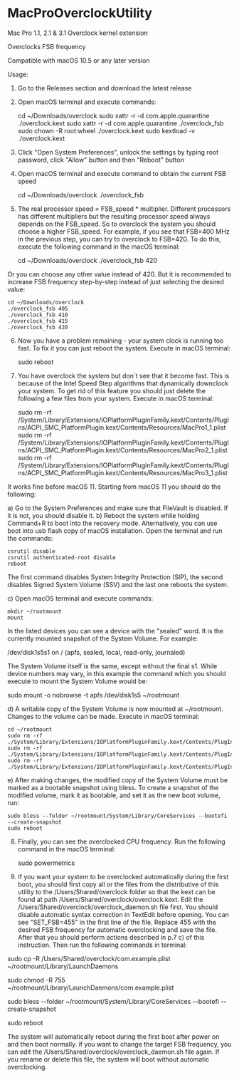 # MacProOverclockUtility

Mac Pro 1.1, 2.1 &amp; 3.1 Overclock kernel extension

Overclocks FSB frequency 

Compatible with macOS 10.5 or any later version

Usage:

1. Go to the Releases section and download the latest release
2. Open macOS terminal and execute commands:

    cd ~/Downloads/overclock
    sudo xattr -r -d com.apple.quarantine ./overclock.kext
    sudo xattr -r -d com.apple.quarantine ./overclock_fsb
    sudo chown -R root:wheel ./overclock.kext
    sudo kextload -v ./overclock.kext

3. Click "Open System Preferences", unlock the settings by typing root password, click "Allow" button and then "Reboot" button
4. Open macOS terminal and execute command to obtain the current FSB speed

    cd ~/Downloads/overclock
    ./overclock_fsb
    
5. The real processor speed = FSB_speed * multiplier. Different processors has different multipliers but the resulting processor speed always depends on the FSB_speed. So to overclock the system you should choose a higher FSB_speed. For example, if you see that FSB=400 MHz in the previous step, you can try to overclock to FSB=420. To do this, execute the following command in the macOS terminal:

    cd ~/Downloads/overclock
    ./overclock_fsb 420
    
Or you can choose any other value instead of 420. But it is recommended to increase FSB frequency step-by-step instead of just selecting the desired value: 

    cd ~/Downloads/overclock
    ./overclock_fsb 405
    ./overclock_fsb 410
    ./overclock_fsb 415
    ./overclock_fsb 420
  
6. Now you have a problem remaining - your system clock is running too fast. To fix it you can just reboot the system. Execute in macOS terminal:

    sudo reboot
  
7. You have overclock the system but don`t see that it become fast. This is because of the Intel Speed Step algorithms that dynamically downclock your system. To get rid of this feature you should just delete the following a few files from your system. Execute in macOS terminal:

    sudo rm -rf /System/Library/Extensions/IOPlatformPluginFamily.kext/Contents/PlugIns/ACPI_SMC_PlatformPlugin.kext/Contents/Resources/MacPro1_1.plist
    sudo rm -rf /System/Library/Extensions/IOPlatformPluginFamily.kext/Contents/PlugIns/ACPI_SMC_PlatformPlugin.kext/Contents/Resources/MacPro2_1.plist
    sudo rm -rf /System/Library/Extensions/IOPlatformPluginFamily.kext/Contents/PlugIns/ACPI_SMC_PlatformPlugin.kext/Contents/Resources/MacPro3_1.plist

  It works fine before macOS 11. Starting from macOS 11 you should do the following:
  
  a) Go to the System Preferences and make sure that FileVault is disabled. If it is not, you should disable it.
  b) Reboot the system while holding Command+R to boot into the recovery mode. Alternatively, you can use boot into usb flash copy of macOS installation. Open the terminal and run the commands:
    
    csrutil disable
    csrutil authenticated-root disable
    reboot    
  
  The first command disables System Integrity Protection (SIP), the second disables Signed System Volume (SSV) and the last one reboots the system.
  
  c) Open macOS terminal and execute commands:
    
    mkdir ~/rootmount
    mount
    
  In the listed devices you can see a device with the "sealed" word. It is the currently mounted snapshot of the System Volume. For example:
  
  /dev/disk1s5s1 on / (apfs, sealed, local, read-only, journaled)
  
  The System Volume itself is the same, except without the final s1. While device numbers may vary, in this example the command which you should execute to mount the System Volume would be:
  
  sudo mount -o nobrowse -t apfs /dev/disk1s5 ~/rootmount
  
  d) A writable copy of the System Volume is now mounted at ~/rootmount. Changes to the volume can be made. Execute in macOS terminal:
  
    cd ~/rootmount
    sudo rm -rf ./System/Library/Extensions/IOPlatformPluginFamily.kext/Contents/PlugIns/ACPI_SMC_PlatformPlugin.kext/Contents/Resources/MacPro1_1.plist
    sudo rm -rf ./System/Library/Extensions/IOPlatformPluginFamily.kext/Contents/PlugIns/ACPI_SMC_PlatformPlugin.kext/Contents/Resources/MacPro2_1.plist
    sudo rm -rf ./System/Library/Extensions/IOPlatformPluginFamily.kext/Contents/PlugIns/ACPI_SMC_PlatformPlugin.kext/Contents/Resources/MacPro3_1.plist

  e) After making changes, the modified copy of the System Volume must be marked as a bootable snapshot using bless. To create a snapshot of the modified volume, mark it as bootable, and set it as the new boot volume, run:
  
    sudo bless --folder ~/rootmount/System/Library/CoreServices --bootefi --create-snapshot
    sudo reboot
    
8. Finally, you can see the overclocked CPU frequency. Run the following command in the macOS terminal:

    sudo powermetrics
    
9. If you want your system to be overclocked automatically during the first boot, you should first copy all or the files from the distributive of this utility to the /Users/Shared/overclock folder so that the kext can be found at path /Users/Shared/overclock/overclock.kext. Edit the /Users/Shared/overclock/overclock_daemon.sh file first. You should disable automatic syntax correction in TextEdit before opening. You can see "SET_FSB=455" in the first line of the file. Replace 455 with the desired FSB frequency for automatic overclocking and save the file. After that you should perform actions described in p.7 c) of this instruction. Then run the following commands in terminal:

  sudo cp -R /Users/Shared/overclock/com.example.plist ~/rootmount/Library/LaunchDaemons
  
  sudo chmod -R 755 ~/rootmount/Library/LaunchDaemons/com.example.plist
  
  sudo bless --folder ~/rootmount/System/Library/CoreServices --bootefi --create-snapshot

  sudo reboot
  
  The system will automatically reboot during the first boot after power on and then boot normally. 
  if you want to change the target FSB frequency, you can edit the /Users/Shared/overclock/overclock_daemon.sh file again. If you rename or delete this file, the system will boot without automatic overclocking.

